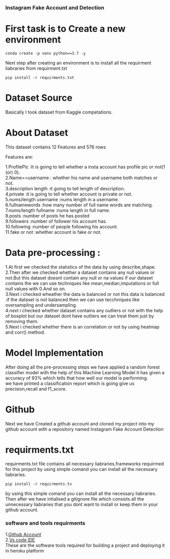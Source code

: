 ### Instagram Fake Account and Detection

# First task is to Create a new environment

```
conda create -p venv python==3.7 -y
```
Next step after creating an environment is to install all the requirment liabraries from requirment.txt

``
pip install -r requirments.txt
``
# Dataset Source

Basically I took dataset from Kaggle competations.

# About Dataset 

This dataset contains 12 Features and 576 rows 

Features are:

1.ProfilePic :It is going to tell whether a insta account has profile pic or not(1 (or) 0).                                                                 
2.Name==username : whether his name and username both matches or not.                                                                                                    
3.description length :it going to tell length of description.                                                                                                            
4.private :it is going to tell whether account is private or not.                                                                                                       
5.nums/length username :nums length in a username.                                                                                                                     
6.fullnamewords :how many number of full name words are matching.                                                                                                        
7.nums/length fullname :nums length in full name.                                                                                                                       
8.posts :number of posts he has posted                                                                                                                                  
9.followers :number of follower his account has.                                                                                                                         
10.following :number of people following his account.                                                                                                                    
11.fake or not :whether account is fake or not.                                

# Data pre-processing :

1.At first we checked the statistics of the data by using describe,shape.                                                                                             
2.Then after we checked whether a dataset contains any null values or not.But this dataset doesnt contain any null or na values if our dataset contains the we can use techniques like mean,median,imputations or full null values with 0.And so on.                                                                                 
3.Next i checked wheather the data is balanced or not this data is balanced .if the dataset is not balanced then we can use tecchniques like oversampling and undersampling.                                                                                                                                                      
4.next i checked whether dataset contains any outliers or not with the help of boxplot but our dataset dont have outliers we can treat them just by removing them.       
5.Next i checked whether there is an correlation or not by using heatmap and corr() method.                                                                             

# Model Implementation

After doing all the pre-processing steps we have applied a random forest classifier model with the help of this Machine Learning Model it has given a accuracy of 93% which tells that how well our model is performing.                                                                                                                       
we have printed a classification report which is going give us precision,recall and f1_score.                                                                          

# Github 

Next we have Created a github account and cloned my project into my github account with a repository named Instagram Fake Account Detection 

# requirments.txt

requirments.txt file contains all necessary liabraries,frameworks requirmed for this project by using simple comand you can install all the necessary liabraries.

``````
pip install -r requirments.tx
``````
by using this simple comand you can install all the necessary liabraries.                                                                
Then after we have intialised a gitignore file which consists all the unnecessary liabraries that you dont want to install or keep them in your github account.

### software and tools requirments

1.[Github Account](https://github.com)               
2.[Vs code IDE](https://code.visualstudio.com/)      
These are the software tools required for building a project and deploying it in heroku platform

